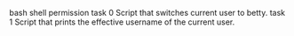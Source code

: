 bash shell permission
task 0 Script that switches current user to betty.
task 1 Script that prints the effective username of the current user.
